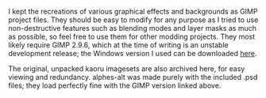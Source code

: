 I kept the recreations of various graphical effects and backgrounds as GIMP project files. They should be easy to modify for any purpose as I tried to use non-destructive features such as blending modes and layer masks as much as possible, so feel free to use them for other modding projects. They most likely require GIMP 2.9.6, which at the time of writing is an unstable development release; the Windows version I used can be downloaded [here](https://www.gimp.org/downloads/devel/).

The original, unpacked kaoru imagesets are also archived here, for easy viewing and redundancy. alphes-alt was made purely with the included .psd files; they load perfectly fine with the GIMP version linked above.